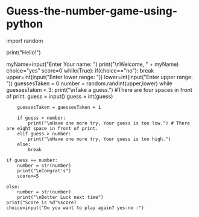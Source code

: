 # Guess-the-number-game-using-python

import random

print("Hello!")

myName=input("Enter Your name: ")
print("\nWelcome, " + myName)
choice="yes"
score=0
while(True):
    if(choice=="no"):
        break
    upper=int(input("Enter lower range: "))
    lower=int(input("Enter upper range: "))
    guessesTaken = 0
    number = random.randint(upper,lower)
    while guessesTaken < 3:
        print("\nTake a guess.") #There are four spaces in front of print.
        guess = input()
        guess = int(guess)

        guessesTaken = guessesTaken + 1

        if guess < number:
            print("\nHave one more try, Your guess is too low.") # There are eight space in front of print.
        elif guess > number:
            print("\nHave one more try, Your guess is too high.")
        else:
            break

    if guess == number:
        number = str(number)
        print("\nCongrat's")
        score+=5

    else: 
        number = str(number)
        print("\nBetter Luck next time")        
    print("Score is %d"%score)
    choice=input("Do you want to play again? yes-no :")
